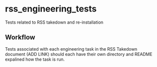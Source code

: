 # rss_engineering_tests
Tests related to RSS takedown and re-installation

## Workflow

Tests associated with each engineering task in the RSS Takedown document (ADD LINK) should each have their own directory and README expalined how the task is run. 
